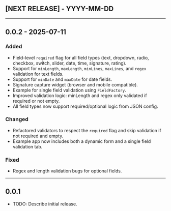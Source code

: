 ## [NEXT RELEASE] - YYYY-MM-DD

---

## 0.0.2 - 2025-07-11
### Added
- Field-level `required` flag for all field types (text, dropdown, radio, checkbox, switch, slider, date, time, signature, rating).
- Support for `minLength`, `maxLength`, `minLines`, `maxLines`, and `regex` validation for text fields.
- Support for `minDate` and `maxDate` for date fields.
- Signature capture widget (browser and mobile compatible).
- Example for single field validation using `FieldFactory`.
- Improved validation logic: minLength and regex only validated if required or not empty.
- All field types now support required/optional logic from JSON config.

### Changed
- Refactored validators to respect the `required` flag and skip validation if not required and empty.
- Example app now includes both a dynamic form and a single field validation tab.

### Fixed
- Regex and length validation bugs for optional fields.

---

## 0.0.1

* TODO: Describe initial release.
